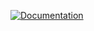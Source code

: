 [![Documentation](https://img.shields.io/badge/documentation-online-blue.svg)](https://libsms.readthedocs.io/en/latest/)
